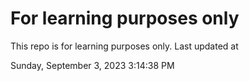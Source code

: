 # For learning purposes only
This repo is for learning purposes only.
Last updated at

Sunday, September 3, 2023 3:14:38 PM


